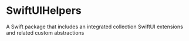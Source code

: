 # SwiftUIHelpers
A Swift package that includes an integrated collection SwiftUI extensions and related custom abstractions
